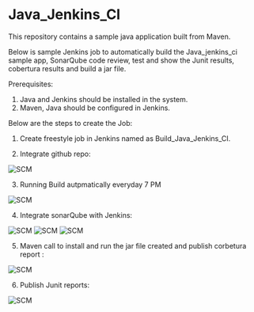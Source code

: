 # Java_Jenkins_CI

This repository contains a sample java application built from Maven.

Below is sample Jenkins job to automatically build the Java_jenkins_ci sample app, SonarQube code review, test and show the Junit results, cobertura results and build a jar file.

Prerequisites:
1. Java and Jenkins should be installed in the system.
2. Maven, Java should be configured in Jenkins.










Below are the steps to create the Job:


1. Create freestyle job in Jenkins named as Build_Java_Jenkins_CI.

2. Integrate github repo:

![SCM](../master/images/scm.PNG)

3. Running Build autpmatically everyday 7 PM

![SCM](../master/images/gitpoll.PNG)

4. Integrate sonarQube with Jenkins:

![SCM](../master/images/sonarserver.PNG)
![SCM](../master/images/sonarscannerinstall.PNG)
![SCM](../master/images/sonarscnner.PNG)

5. Maven call to install and run the jar file created and publish corbetura report :

![SCM](../master/images/mavencall.PNG)

6. Publish Junit reports:

![SCM](../master/images/junit.PNG)
